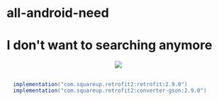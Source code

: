 # all-android-need

<h1>I don't want to searching anymore </h1>

<p align="center"><img src="https://thumbs.gfycat.com/AnyMessyBison-size_restricted.gif"/></p>
<h2><Maven Repository></h2>
  
  
```gradle
  implementation("com.squareup.retrofit2:retrofit:2.9.0")
  implementation("com.squareup.retrofit2:converter-gson:2.9.0")

```
